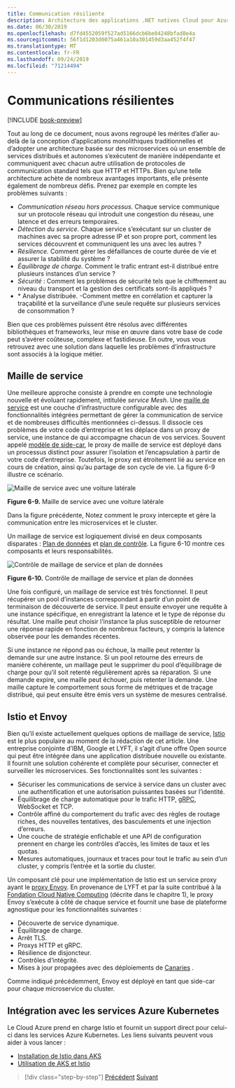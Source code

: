 ```yaml
---
title: Communication résiliente
description: Architecture des applications .NET natives Cloud pour Azure | Communication résiliente
ms.date: 06/30/2019
ms.openlocfilehash: d7fd4552059f527ad5166dcb6be04248bfad8e4a
ms.sourcegitcommit: 56f1d1203d0075a461a10a301459d3aa452f4f47
ms.translationtype: MT
ms.contentlocale: fr-FR
ms.lasthandoff: 09/24/2019
ms.locfileid: "71214494"
---
```

# <a name="resilient-communications"></a>Communications résilientes

[!INCLUDE [book-preview](../../../includes/book-preview.md)]

Tout au long de ce document, nous avons regroupé les mérites d’aller au-delà de la conception d’applications monolithiques traditionnelles et d’adopter une architecture basée sur des microservices où un ensemble de services distribués et autonomes s’exécutent de manière indépendante et communiquent avec chacun autre utilisation de protocoles de communication standard tels que HTTP et HTTPs. Bien qu’une telle architecture achète de nombreux avantages importants, elle présente également de nombreux défis. Prenez par exemple en compte les problèmes suivants :

- *Communication réseau hors processus.* Chaque service communique sur un protocole réseau qui introduit une congestion du réseau, une latence et des erreurs temporaires.
- *Détection du service.* Chaque service s’exécutant sur un cluster de machines avec sa propre adresse IP et son propre port, comment les services découvrent et communiquent les uns avec les autres ?
- *Résilience.* Comment gérer les défaillances de courte durée de vie et assurer la stabilité du système ?
- *Équilibrage de charge.* Comment le trafic entrant est-il distribué entre plusieurs instances d’un service ?
- *Sécurité* : Comment les problèmes de sécurité tels que le chiffrement au niveau du transport et la gestion des certificats sont-ils appliqués ?
- \* Analyse distribuée. -Comment mettre en corrélation et capturer la traçabilité et la surveillance d’une seule requête sur plusieurs services de consommation ?

Bien que ces problèmes puissent être résolus avec différentes bibliothèques et frameworks, leur mise en œuvre dans votre base de code peut s’avérer coûteuse, complexe et fastidieuse. En outre, vous vous retrouvez avec une solution dans laquelle les problèmes d’infrastructure sont associés à la logique métier.

## <a name="service-mesh"></a>Maille de service

Une meilleure approche consiste à prendre en compte une technologie nouvelle et évoluant rapidement, intitulée *service Mesh*. Une [maille de service](https://www.nginx.com/blog/what-is-a-service-mesh/) est une couche d’infrastructure configurable avec des fonctionnalités intégrées permettant de gérer la communication de service et de nombreuses difficultés mentionnées ci-dessus. Il dissocie ces problèmes de votre code d’entreprise et les déplace dans un proxy de service, une instance de qui accompagne chacun de vos services. Souvent appelé [modèle de side-car](https://docs.microsoft.com/azure/architecture/patterns/sidecar), le proxy de maille de service est déployé dans un processus distinct pour assurer l’isolation et l’encapsulation à partir de votre code d’entreprise. Toutefois, le proxy est étroitement lié au service en cours de création, ainsi qu’au partage de son cycle de vie. La figure 6-9 illustre ce scénario.

![Maille de service avec une voiture latérale](./media/service-mesh-with-side-car.png)

**Figure 6-9.** Maille de service avec une voiture latérale

Dans la figure précédente, Notez comment le proxy intercepte et gère la communication entre les microservices et le cluster.

Un maillage de service est logiquement divisé en deux composants disparates : [Plan de données](https://blog.envoyproxy.io/service-mesh-data-plane-vs-control-plane-2774e720f7fc) et [plan de contrôle](https://blog.envoyproxy.io/service-mesh-data-plane-vs-control-plane-2774e720f7fc). La figure 6-10 montre ces composants et leurs responsabilités.

![Contrôle de maillage de service et plan de données](./media/istio-control-and-data-plane.png)

**Figure 6-10.** Contrôle de maillage de service et plan de données

Une fois configuré, un maillage de service est très fonctionnel. Il peut récupérer un pool d’instances correspondant à partir d’un point de terminaison de découverte de service. Il peut ensuite envoyer une requête à une instance spécifique, en enregistrant la latence et le type de réponse du résultat. Une maille peut choisir l’instance la plus susceptible de retourner une réponse rapide en fonction de nombreux facteurs, y compris la latence observée pour les demandes récentes.

Si une instance ne répond pas ou échoue, la maille peut retenter la demande sur une autre instance. Si un pool retourne des erreurs de manière cohérente, un maillage peut le supprimer du pool d’équilibrage de charge pour qu’il soit retenté régulièrement après sa réparation. Si une demande expire, une maille peut échouer, puis retenter la demande. Une maille capture le comportement sous forme de métriques et de traçage distribué, qui peut ensuite être émis vers un système de mesures centralisé.

## <a name="istio-and-envoy"></a>Istio et Envoy

Bien qu’il existe actuellement quelques options de maillage de service, [Istio](https://istio.io/docs/concepts/what-is-istio/) est le plus populaire au moment de la rédaction de cet article. Une entreprise conjointe d’IBM, Google et LYFT, il s’agit d’une offre Open source qui peut être intégrée dans une application distribuée nouvelle ou existante. Il fournit une solution cohérente et complète pour sécuriser, connecter et surveiller les microservices. Ses fonctionnalités sont les suivantes :

- Sécuriser les communications de service à service dans un cluster avec une authentification et une autorisation puissantes basées sur l’identité.
- Équilibrage de charge automatique pour le trafic HTTP, [gRPC](https://grpc.io/), WebSocket et TCP.
- Contrôle affiné du comportement du trafic avec des règles de routage riches, des nouvelles tentatives, des basculements et une injection d’erreurs.
- Une couche de stratégie enfichable et une API de configuration prennent en charge les contrôles d’accès, les limites de taux et les quotas.
- Mesures automatiques, journaux et traces pour tout le trafic au sein d’un cluster, y compris l’entrée et la sortie du cluster.

Un composant clé pour une implémentation de Istio est un service proxy ayant le [proxy Envoy](https://www.envoyproxy.io/docs/envoy/latest/intro/what_is_envoy). En provenance de LYFT et par la suite contribué à la [Fondation Cloud Native Computing](https://www.cncf.io/) (décrite dans le chapitre 1), le proxy Envoy s’exécute à côté de chaque service et fournit une base de plateforme agnostique pour les fonctionnalités suivantes :

- Découverte de service dynamique.
- Équilibrage de charge.
- Arrêt TLS.
- Proxys HTTP et gRPC.
- Résilience de disjoncteur.
- Contrôles d’intégrité.
- Mises à jour propagées avec des déploiements de [Canaries](https://martinfowler.com/bliki/CanaryRelease.html) .

Comme indiqué précédemment, Envoy est déployé en tant que side-car pour chaque microservice du cluster.

## <a name="integration-with-azure-kubernetes-services"></a>Intégration avec les services Azure Kubernetes

Le Cloud Azure prend en charge Istio et fournit un support direct pour celui-ci dans les services Azure Kubernetes. Les liens suivants peuvent vous aider à vous lancer :

- [Installation de Istio dans AKS](https://docs.microsoft.com/azure/aks/istio-install)
- [Utilisation de AKS et Istio](https://docs.microsoft.com/azure/aks/istio-scenario-routing)

>[!div class="step-by-step"]
>[Précédent](infrastructure-resiliency-azure.md)
>[Suivant](monitoring-health.md)
